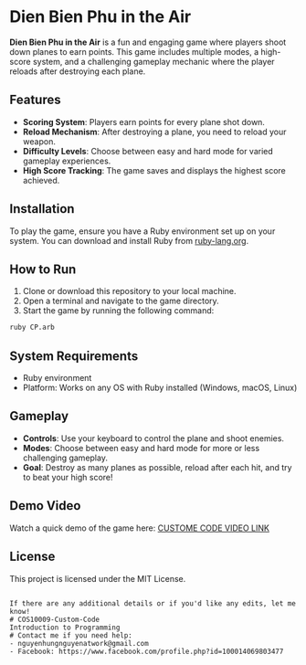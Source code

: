 # Dien Bien Phu in the Air

**Dien Bien Phu in the Air** is a fun and engaging game where players shoot down planes to earn points. This game includes multiple modes, a high-score system, and a challenging gameplay mechanic where the player reloads after destroying each plane.

## Features

- **Scoring System**: Players earn points for every plane shot down.
- **Reload Mechanism**: After destroying a plane, you need to reload your weapon.
- **Difficulty Levels**: Choose between easy and hard mode for varied gameplay experiences.
- **High Score Tracking**: The game saves and displays the highest score achieved.
  
## Installation

To play the game, ensure you have a Ruby environment set up on your system. You can download and install Ruby from [ruby-lang.org](https://www.ruby-lang.org/en/downloads/).

## How to Run

1. Clone or download this repository to your local machine.
2. Open a terminal and navigate to the game directory.
3. Start the game by running the following command:

```bash
ruby CP.arb
```

## System Requirements

- Ruby environment 
- Platform: Works on any OS with Ruby installed (Windows, macOS, Linux)

## Gameplay

- **Controls**: Use your keyboard to control the plane and shoot enemies.
- **Modes**: Choose between easy and hard mode for more or less challenging gameplay.
- **Goal**: Destroy as many planes as possible, reload after each hit, and try to beat your high score!

## Demo Video

Watch a quick demo of the game here: [CUSTOME CODE VIDEO LINK](#)

## License

This project is licensed under the MIT License.

```

If there are any additional details or if you'd like any edits, let me know!
# COS10009-Custom-Code
Introduction to Programming
# Contact me if you need help:
- nguyenhungnguyenatwork@gmail.com
- Facebook: https://www.facebook.com/profile.php?id=100014069803477
